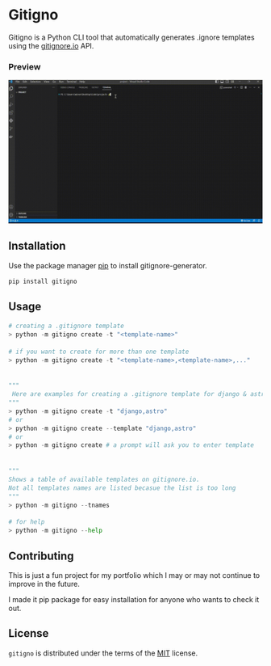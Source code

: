 # Gitigno

Gitigno is a Python CLI tool that automatically generates .ignore templates using the [gitignore.io](https://gitignore.io) API. 

### Preview
![](demo1.gif)

## Installation

Use the package manager [pip](https://pip.pypa.io/en/stable/) to install gitignore-generator.

```bash
pip install gitigno
```

## Usage

```python
# creating a .gitignore template
> python -m gitigno create -t "<template-name>"

# if you want to create for more than one template
> python -m gitigno create -t "<template-name>,<template-name>,..."


"""
 Here are examples for creating a .gitignore template for django & astro
"""
> python -m gitigno create -t "django,astro"
# or 
> python -m gitigno create --template "django,astro"
# or 
> python -m gitigno create # a prompt will ask you to enter template


""" 
Shows a table of available templates on gitignore.io.
Not all templates names are listed becasue the list is too long
"""
> python -m gitigno --tnames

# for help
> python -m gitigno --help


```

## Contributing

This is just a fun project for my portfolio which I may or may not continue to improve in the future.

I made it pip package for easy installation for anyone who wants to check it out.

## License

`gitigno` is distributed under the terms of the [MIT](https://choosealicense.com/licenses/mit/) license.